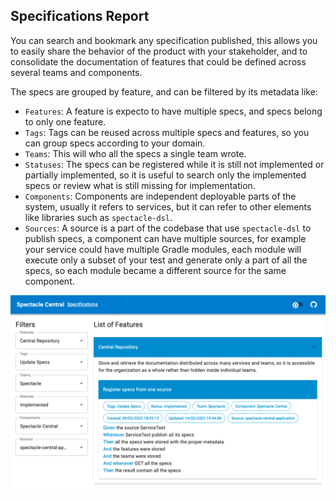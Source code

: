[//]: # ( {{ title: Specifications Report }} {{ features: Specifications }} )

## Specifications Report

You can search and bookmark any specification published, this allows you to easily share the
behavior of the product with your stakeholder, and to consolidate the documentation of features that
could be defined across several teams and components.

The specs are grouped by feature, and can be filtered by its metadata like:

* `Features`: A feature is expecto to have multiple specs, and specs belong to only one feature.
* `Tags`: Tags can be reused across multiple specs and features, so you can group specs according to
  your domain.
* `Teams`: This will who all the specs a single team wrote.
* `Statuses`: The specs can be registered while it is still not implemented or partially
  implemented, so it is useful to search only the implemented specs or review what is still missing
  for implementation.
* `Components`: Components are independent deployable parts of the system, usually it refers to
  services, but it can refer to other elements like libraries such as `spectacle-dsl`.
* `Sources`: A source is a part of the codebase that use `spectacle-dsl` to publish specs, a
  component can have multiple sources, for example your service could have multiple Gradle modules,
  each module will execute only a subset of your test and generate only a part of all the specs, so
  each module became a different source for the same component.

![Specifciations Page](https://github.com/gianluigip/spectacle/raw/master/spectacle-central/docs/images/SpecificationsPage.png)

